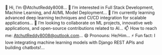 👋 Hi, I’m @AtchutReddy8008...
👀 I’m interested in Full Stack Development, Machine Learning, and AI/ML Model Deployment...
🌱 I’m currently learning advanced deep learning techniques and CI/CD integration for scalable applications...
💞️ I’m looking to collaborate on ML projects, innovative web applications, and open-source contributions related to AI...
📫 How to reach me: AtchutReddy8008@outlook.com...
😄 Pronouns: He/Him...
⚡ Fun fact: I love integrating machine learning models with Django REST APIs and building chatbots!...

<!---
AtchutReddy8008/AtchutReddy8008 is a ✨ special ✨ repository because its `README.md` (this file) appears on your GitHub profile.
You can click the Preview link to take a look at your changes.
--->
